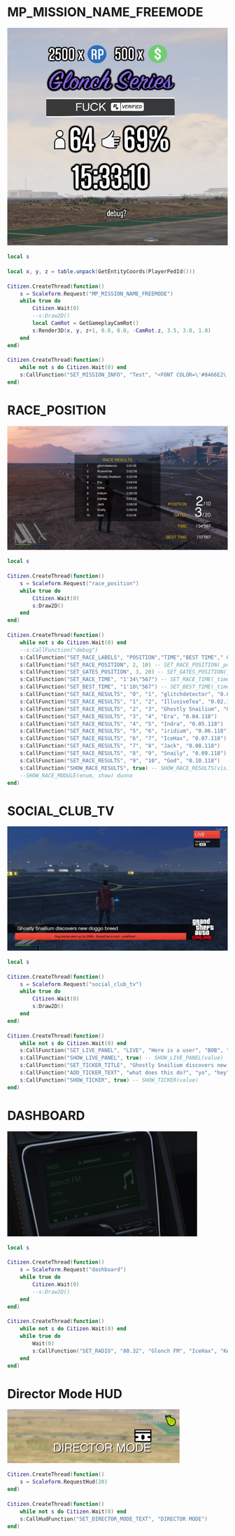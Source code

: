 # MP_MISSION_NAME_FREEMODE
![scaley](https://github.com/illusivetea/FiveM-Scaleforms/blob/master/images/scaley1.png?raw=true)

```lua
local s

local x, y, z = table.unpack(GetEntityCoords(PlayerPedId()))

Citizen.CreateThread(function()
    s = Scaleform.Request("MP_MISSION_NAME_FREEMODE")
    while true do
        Citizen.Wait(0)
        --s:Draw2D()
        local CamRot = GetGameplayCamRot()
        s:Render3D(x, y, z+1, 0.0, 0.0, -CamRot.z, 3.5, 3.0, 1.0)
    end
end)

Citizen.CreateThread(function()
    while not s do Citizen.Wait(0) end
    s:CallFunction("SET_MISSION_INFO", "Test", "<FONT COLOR=\'#8466E2\'><FONT FACE='$Font2' SIZE='100'>Glonch Series", "Testing", "69%", "debug?", true, "64", 2500, 500, "\n   15:33:10")
end)
```

# RACE_POSITION
![scaley](https://github.com/illusivetea/FiveM-Scaleforms/blob/master/images/scaley2.jpg?raw=true)

```lua
local s

Citizen.CreateThread(function()
    s = Scaleform.Request("race_position")
    while true do
        Citizen.Wait(0)
        s:Draw2D()
    end
end)

Citizen.CreateThread(function()
    while not s do Citizen.Wait(0) end
    --s:CallFunction("debug")
    s:CallFunction("SET_RACE_LABELS", "POSITION","TIME","BEST TIME"," GATES","RACE RESULTS") -- SET_RACE_LABELS(racePosLabel, raceTimeLabel, bestTimeLabel, gateCounterLabel, raceResultsLabel)
    s:CallFunction("SET_RACE_POSITION", 2, 10) -- SET_RACE_POSITION(_position, _racers)
    s:CallFunction("SET_GATES_POSITION", 3, 20) -- SET_GATES_POSITION(_gateposition, _gates)
    s:CallFunction("SET_RACE_TIME", "1'34\"567") -- SET_RACE_TIME(_time)
    s:CallFunction("SET_BEST_TIME", "1'10\"567") -- SET_BEST_TIME(_time)
    s:CallFunction("SET_RACE_RESULTS", "0", "1", "glitchdetector", "0.01.118") -- SET_RACE_RESULTS(_index, _position, _racer, _time)
    s:CallFunction("SET_RACE_RESULTS", "1", "2", "IllusiveTea", "0.02.118")
    s:CallFunction("SET_RACE_RESULTS", "2", "3", "Ghostly Snailium", "0.03.118")
    s:CallFunction("SET_RACE_RESULTS", "3", "4", "Era", "0.04.118")
    s:CallFunction("SET_RACE_RESULTS", "4", "5", "Indra", "0.05.118")
    s:CallFunction("SET_RACE_RESULTS", "5", "6", "iridium", "0.06.118")
    s:CallFunction("SET_RACE_RESULTS", "6", "7", "IceHax", "0.07.118")
    s:CallFunction("SET_RACE_RESULTS", "7", "8", "Jack", "0.08.118")
    s:CallFunction("SET_RACE_RESULTS", "8", "9", "Snaily", "0.09.118")
    s:CallFunction("SET_RACE_RESULTS", "9", "10", "God", "0.10.118")
    s:CallFunction("SHOW_RACE_RESULTS", true) -- SHOW_RACE_RESULTS(vis)
    --SHOW_RACE_MODULE(enum, show) dunno
end)
```

# SOCIAL_CLUB_TV
![scaley](https://github.com/illusivetea/FiveM-Scaleforms/blob/master/images/scaley3.jpg?raw=true)

```lua
local s

Citizen.CreateThread(function()
    s = Scaleform.Request("social_club_tv")
    while true do
        Citizen.Wait(0)
        s:Draw2D()
    end
end)

Citizen.CreateThread(function()
    while not s do Citizen.Wait(0) end
    s:CallFunction("SET_LIVE_PANEL", "LIVE", "Here is a user", "BOB", "___HEYO", "", "") -- SET_LIVE_PANEL(title, description, player, crewTag, txd, txn)
    s:CallFunction("SHOW_LIVE_PANEL", true) -- SHOW_LIVE_PANEL(value)
    s:CallFunction("SET_TICKER_TITLE", "Ghostly Snailium discovers new doggo breed") -- SET_TICKER_TITLE(title)
    s:CallFunction("ADD_TICKER_TEXT", "what does this do?", "yo", "hey", "IllusiveTea is cool") -- ADD_TICKER_TEXT()
    s:CallFunction("SHOW_TICKER", true) -- SHOW_TICKER(value)
end)
```


# DASHBOARD
![scaley](https://github.com/illusivetea/FiveM-Scaleforms/blob/master/images/scaley4.png?raw=true)

```lua
local s

Citizen.CreateThread(function()
    s = Scaleform.Request("dashboard")
    while true do
        Citizen.Wait(0)
        --s:Draw2D()
    end
end)

Citizen.CreateThread(function()
    while not s do Citizen.Wait(0) end
    while true do
        Wait(0)
        s:CallFunction("SET_RADIO", "80.32", "Glonch FM", "IceHax", "KABOOM!") --SET_RADIO(tuning, station, artist, song)
    end
end)
```
# Director Mode HUD
![scaley](https://github.com/illusivetea/FiveM-Scaleforms/blob/master/images/scaley5.png?raw=true)

```lua
Citizen.CreateThread(function()
    s = Scaleform.RequestHud(20)
end)

Citizen.CreateThread(function()
    while not s do Citizen.Wait(0) end
    s:CallHudFunction("SET_DIRECTOR_MODE_TEXT", "DIRECTOR MODE")
end)
```

